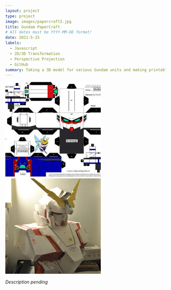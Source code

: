 ```yaml
---
layout: project
type: project
image: images/papercraft2.jpg
title: Gundam PaperCraft
# All dates must be YYYY-MM-DD format!
date: 2021-5-15
labels:
  - Javascript
  - 2D/3D Transformation 
  - Perspective Projection
  - GitHub
summary: Taking a 3D model for various Gundam units and making printable, PDF cut-outs for DIY projects
---
```


<div class="ui small rounded images">
  <img class="ui image" src="../images/papercraft3.jpg">
  <img class="ui image" src="../images/papercraft4.jpg">
</div>

*Description pending*



